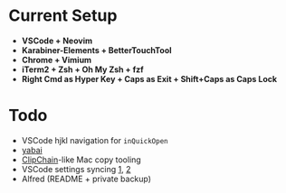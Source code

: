 # Current Setup
- **VSCode + Neovim**
- **Karabiner-Elements + BetterTouchTool**
- **Chrome + Vimium**
- **iTerm2 + Zsh + Oh My Zsh + fzf**
- **Right Cmd as Hyper Key + Caps as Exit + Shift+Caps as Caps Lock**

# Todo
- VSCode hjkl navigation for `inQuickOpen`
- [yabai](https://github.com/koekeishiya/yabai)
- [ClipChain](https://github.com/DustinLuck/ClipChain)-like Mac copy tooling
- VSCode settings syncing [1](https://itnext.io/settings-sync-with-vs-code-c3d4f126989), [2](https://code.visualstudio.com/docs/editor/settings-sync)
- Alfred (README + private backup) 
